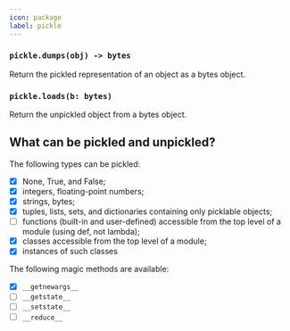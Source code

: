 ```yaml
---
icon: package
label: pickle
---
```


### `pickle.dumps(obj) -> bytes`

Return the pickled representation of an object as a bytes object.

### `pickle.loads(b: bytes)`

Return the unpickled object from a bytes object.


## What can be pickled and unpickled?

The following types can be pickled:

- [x] None, True, and False;
- [x] integers, floating-point numbers;
- [x] strings, bytes;
- [x] tuples, lists, sets, and dictionaries containing only picklable objects;
- [ ] functions (built-in and user-defined) accessible from the top level of a module (using def, not lambda);
- [x] classes accessible from the top level of a module;
- [x] instances of such classes

The following magic methods are available:

- [x] `__getnewargs__`
- [ ] `__getstate__`
- [ ] `__setstate__`
- [ ] `__reduce__`
